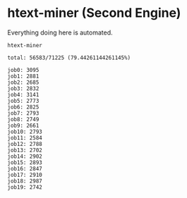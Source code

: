 # htext-miner (Second Engine)

Everything doing here is automated.

```
htext-miner

total: 56583/71225 (79.44261144261145%)

job0: 3095
job1: 2881
job2: 2685
job3: 2832
job4: 3141
job5: 2773
job6: 2825
job7: 2793
job8: 2749
job9: 2661
job10: 2793
job11: 2584
job12: 2788
job13: 2702
job14: 2902
job15: 2893
job16: 2847
job17: 2910
job18: 2987
job19: 2742
```